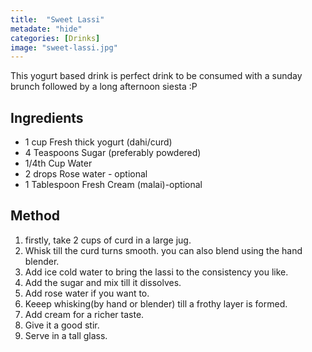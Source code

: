 ```yaml
---
title:  "Sweet Lassi"
metadate: "hide"
categories: [Drinks]
image: "sweet-lassi.jpg"
---
```


This yogurt based drink is perfect drink to be consumed with a sunday brunch followed by a long afternoon siesta :P

## Ingredients

- 1 cup Fresh thick yogurt (dahi/curd)
- 4 Teaspoons Sugar (preferably powdered)
- 1/4th Cup Water
- 2 drops Rose water - optional
- 1 Tablespoon Fresh Cream (malai)-optional

## Method

1. firstly, take 2 cups of curd in a large jug.
2. Whisk till the curd turns smooth. you can also blend using the hand blender.
3. Add ice cold water to bring the lassi to the consistency you like.
4. Add the sugar and mix till it dissolves.
5. Add rose water if you want to. 
6. Keeep whisking(by hand or blender) till a frothy layer is formed. 
7. Add cream for a richer taste. 
8. Give it a good stir.
9. Serve in a tall glass.  
